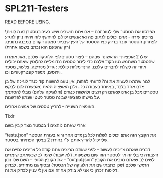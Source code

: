# SPL211-Testers

READ BEFORE USING.

מפרסם את הטסטר שלי לטובתכם – אם אתם חושבים שיש בעיה בטסטר\בעיה לוגית\ צריכים עזרה - אתם יכולים לכתוב פה ואז אנשים יכולים להיחשף לזה ויהיה ניתן להגיע לפתרון.
הטסטר עובד בדיוק כמו הטסטר של העץ שבניתי סמסטר קודם במבנה נתונים. (רק שהפעם הוא נכתב בשפה אחרת)

יש לו 2 אופציות–
הראשונה שבהם – 
ליצור טסטים לפי הלוגיקה שלכם, זאת אומרת שהטסטר משתמש נטו בקוד שלכם כדי ליצור טסטים רנדומליים לחלוטין שאתם יכולים אחרי זה לשלוח לחברים שלכם.
הרנדומליות כוללת : גודל מטריצה, צלעות, מספר וירוסים, מספר קונטרקטורים וכו'.


למה שתרצו לעשות את זה?
לדעתי לפחות, אין טעם להשוות קוד כנגד לוגיקה של בן אדם אחד בלבד, במיוחד בעבודה כזו.. ולכן האופציה הזאת מאפשרת לכם לבקש טסטרים מכל בן אדם שאתם רק רוצים ולהשוות כנגדם (והלוגיקה שלהם)  מבלי להסתמך על מישהו ספציפי שבונה טסטר סטטי שנתון לפרשנות.

האופציה השנייה –
להריץ טסטים של אנשים אחרים.

Tl:dr

אחרי שאתם לוחצים 1 בטסטר נוצר קובץ בשם 

“tests.json”
את הקובץ הזה אתם יכולים לשלוח לכל בן אדם אחר והוא בעזרת הטסטר שלי יכול להריץ אותם ע"י בחירת 2 במסך הפתיחה בטסטר.

דברים שאתם צריכים לעשות –
לפני שאתם מריצים אתם קודם כל צריכים לסיים את העבודה כי בלי זה אין לטסטר הזה שום משמעות. (לא יעבוד)
שימו לב שכשאתם שומרים את הקובץ הסופי – השם שלו נכון – 
“output.json”
לשים לב שאתם מגבים את הקובץ הראשי שלכם (שכן כתבתי שם את הלוגיקה של הטסטר) ובסוף גם מחזירים.
לבדוק דליפות זיכרון כי אני לא בודק את זה וגם אין לי עניין לבדוק את זה.
